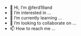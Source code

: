 - 👋 Hi, I’m @ferd19and
- 👀 I’m interested in ...
- 🌱 I’m currently learning ...
- 💞️ I’m looking to collaborate on ...
- 📫 How to reach me ...

<!---
ferd19and/ferd19and is a ✨ special ✨ repository because its `README.md` (this file) appears on your GitHub profile.
You can click the Preview link to take a look at your changes.
--->
